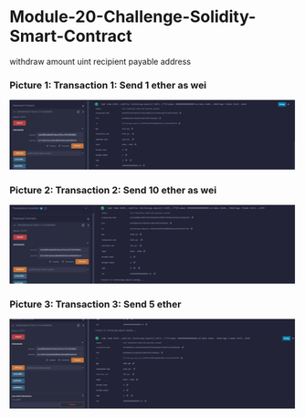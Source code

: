 # Module-20-Challenge-Solidity-Smart-Contract
withdraw amount uint recipient payable address
### Picture 1:  Transaction 1: Send 1 ether as wei
<img src="./Execution_Results/1_Etherium_Deposit.jpg" width = "500"> <br>

### Picture 2: Transaction 2: Send 10 ether as wei
<img src="./Execution_Results/10_Etherium_Deposit.jpg" width = "500"> <br>
 
 ### Picture 3: Transaction 3: Send 5 ether
<img src="./Execution_Results/5_Etherium_Deposit.jpg" width = "500"> <br>
